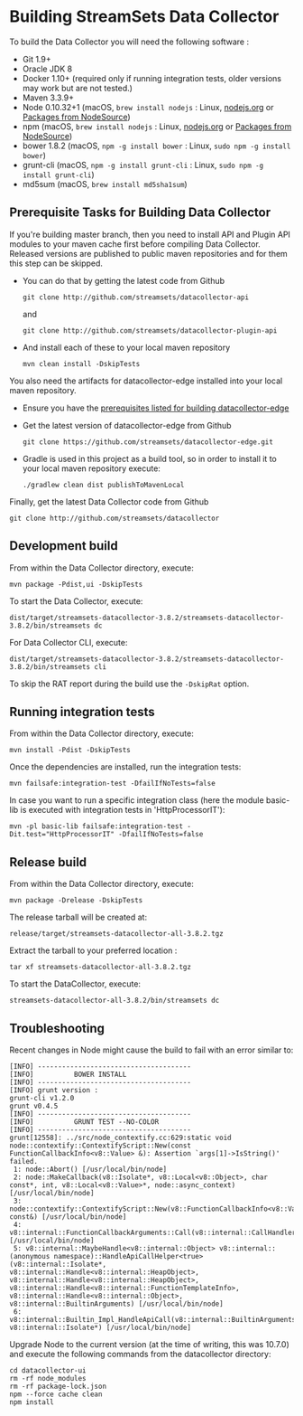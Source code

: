 <!---
  Licensed under the Apache License, Version 2.0 (the "License");
  you may not use this file except in compliance with the License.
  You may obtain a copy of the License at

    http://www.apache.org/licenses/LICENSE-2.0

  Unless required by applicable law or agreed to in writing, software
  distributed under the License is distributed on an "AS IS" BASIS,
  WITHOUT WARRANTIES OR CONDITIONS OF ANY KIND, either express or implied.
  See the License for the specific language governing permissions and
  limitations under the License. See accompanying LICENSE file.
--->

# Building StreamSets Data Collector

To build the Data Collector you will need the following software :

- Git 1.9+
- Oracle JDK 8
- Docker 1.10+    (required only if running integration tests, older versions may work but are not tested.)
- Maven 3.3.9+
- Node 0.10.32+1  (macOS, `brew install nodejs`       : Linux, [nodejs.org](https://nodejs.org) or [Packages from NodeSource](https://github.com/nodesource/distributions))
 - npm            (macOS, `brew install nodejs`       : Linux, [nodejs.org](https://nodejs.org) or [Packages from NodeSource](https://github.com/nodesource/distributions))
 - bower 1.8.2    (macOS, `npm -g install bower`      : Linux, `sudo npm -g install bower`)
 - grunt-cli      (macOS, `npm -g install grunt-cli`  : Linux, `sudo npm -g install grunt-cli`)
- md5sum          (macOS, `brew install md5sha1sum`)

## Prerequisite Tasks for Building Data Collector

If you're building master branch, then you need to install API and Plugin API modules to your maven cache first before compiling Data Collector. Released versions
are published to public maven repositories and for them this step can be skipped.

- You can do that by getting the latest code from Github

  `git clone http://github.com/streamsets/datacollector-api`

  and

  `git clone http://github.com/streamsets/datacollector-plugin-api`

- And install each of these to your local maven repository

  `mvn clean install -DskipTests`

You also need the artifacts for datacollector-edge installed into your local maven repository.

- Ensure you have the [prerequisites listed for building datacollector-edge](https://github.com/streamsets/datacollector-edge/blob/master/BUILD.md#minimum-requirements)

- Get the latest version of datacollector-edge from Github

  `git clone https://github.com/streamsets/datacollector-edge.git`

- Gradle is used in this project as a build tool, so in order to install it to your local maven repository execute:

  `./gradlew clean dist publishToMavenLocal`

Finally, get the latest Data Collector code from Github

`git clone http://github.com/streamsets/datacollector`

## Development build

From within the Data Collector directory, execute:

`mvn package -Pdist,ui -DskipTests`

To start the Data Collector, execute:

`dist/target/streamsets-datacollector-3.8.2/streamsets-datacollector-3.8.2/bin/streamsets dc`

For Data Collector CLI, execute:

`dist/target/streamsets-datacollector-3.8.2/streamsets-datacollector-3.8.2/bin/streamsets cli`

To skip the RAT report during the build use the `-DskipRat` option.

## Running integration tests

From within the Data Collector directory, execute:

`mvn install -Pdist -DskipTests`

Once the dependencies are installed, run the integration tests:

`mvn failsafe:integration-test -DfailIfNoTests=false`

In case you want to run a specific integration class (here the module basic-lib is executed with integration tests in 'HttpProcessorIT'):

`mvn -pl basic-lib failsafe:integration-test -Dit.test="HttpProcessorIT" -DfailIfNoTests=false`

## Release build

From within the Data Collector directory, execute:

`mvn package -Drelease -DskipTests`

The release tarball will be created at:

`release/target/streamsets-datacollector-all-3.8.2.tgz`

Extract the tarball to your preferred location :

`tar xf streamsets-datacollector-all-3.8.2.tgz`

To start the DataCollector, execute:

`streamsets-datacollector-all-3.8.2/bin/streamsets dc`

## Troubleshooting

Recent changes in Node might cause the build to fail with an error similar to:

    [INFO] --------------------------------------
    [INFO]          BOWER INSTALL
    [INFO] --------------------------------------
    [INFO] grunt version :
    grunt-cli v1.2.0
    grunt v0.4.5
    [INFO] --------------------------------------
    [INFO]          GRUNT TEST --NO-COLOR
    [INFO] --------------------------------------
    grunt[12558]: ../src/node_contextify.cc:629:static void node::contextify::ContextifyScript::New(const FunctionCallbackInfo<v8::Value> &): Assertion `args[1]->IsString()' failed.
     1: node::Abort() [/usr/local/bin/node]
     2: node::MakeCallback(v8::Isolate*, v8::Local<v8::Object>, char const*, int, v8::Local<v8::Value>*, node::async_context) [/usr/local/bin/node]
     3: node::contextify::ContextifyScript::New(v8::FunctionCallbackInfo<v8::Value> const&) [/usr/local/bin/node]
     4: v8::internal::FunctionCallbackArguments::Call(v8::internal::CallHandlerInfo*) [/usr/local/bin/node]
     5: v8::internal::MaybeHandle<v8::internal::Object> v8::internal::(anonymous namespace)::HandleApiCallHelper<true>(v8::internal::Isolate*, v8::internal::Handle<v8::internal::HeapObject>, v8::internal::Handle<v8::internal::HeapObject>, v8::internal::Handle<v8::internal::FunctionTemplateInfo>, v8::internal::Handle<v8::internal::Object>, v8::internal::BuiltinArguments) [/usr/local/bin/node]
     6: v8::internal::Builtin_Impl_HandleApiCall(v8::internal::BuiltinArguments, v8::internal::Isolate*) [/usr/local/bin/node]

Upgrade Node to the current version (at the time of writing, this was 10.7.0) and execute the following commands from the datacollector directory:

    cd datacollector-ui
    rm -rf node_modules
    rm -rf package-lock.json
    npm --force cache clean
    npm install